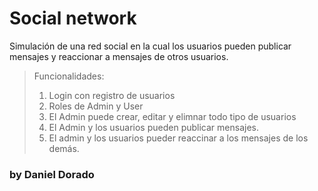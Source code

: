 # Social network
Simulación de una red social en la cual los usuarios pueden publicar mensajes y reaccionar a mensajes de otros usuarios.

> Funcionalidades: 
>
> 1. Login con registro de usuarios
> 1. Roles de Admin y User
> 1. El Admin puede crear, editar y elimnar todo tipo de usuarios
> 1. El Admin y los usuarios pueden publicar mensajes.
> 1. El admin y los usuarios pueder reaccinar a los mensajes de los demás.


### by Daniel Dorado
